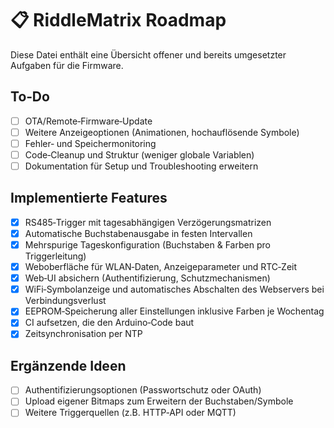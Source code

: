 # 📋 RiddleMatrix Roadmap

Diese Datei enthält eine Übersicht offener und bereits umgesetzter Aufgaben für die Firmware.

## To‑Do
- [ ] OTA/Remote‑Firmware‑Update
- [ ] Weitere Anzeigeoptionen (Animationen, hochauflösende Symbole)
- [ ] Fehler‑ und Speichermonitoring
- [ ] Code‑Cleanup und Struktur (weniger globale Variablen)
- [ ] Dokumentation für Setup und Troubleshooting erweitern

## Implementierte Features
- [x] RS485‑Trigger mit tagesabhängigen Verzögerungsmatrizen
- [x] Automatische Buchstabenausgabe in festen Intervallen
- [x] Mehrspurige Tageskonfiguration (Buchstaben & Farben pro Triggerleitung)
- [x] Weboberfläche für WLAN‑Daten, Anzeigeparameter und RTC‑Zeit
- [x] Web‑UI absichern (Authentifizierung, Schutzmechanismen)
- [x] WiFi‑Symbolanzeige und automatisches Abschalten des Webservers bei Verbindungsverlust
- [x] EEPROM‑Speicherung aller Einstellungen inklusive Farben je Wochentag
- [x] CI aufsetzen, die den Arduino‑Code baut
- [x] Zeitsynchronisation per NTP

## Ergänzende Ideen
- [ ] Authentifizierungsoptionen (Passwortschutz oder OAuth)
- [ ] Upload eigener Bitmaps zum Erweitern der Buchstaben/Symbole
- [ ] Weitere Triggerquellen (z.B. HTTP‑API oder MQTT)
